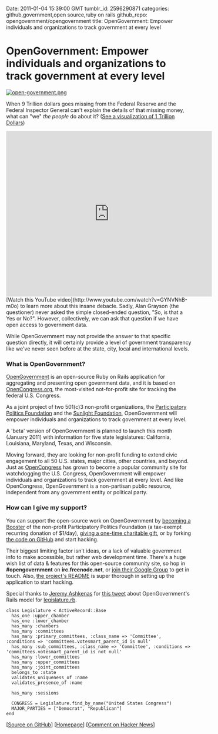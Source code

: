 Date: 2011-01-04 15:39:00 GMT
tumblr_id: 2596290871
categories: github,government,open source,ruby on rails
github_repo: opengovernment/opengovernment
title: OpenGovernment: Empower individuals and organizations to track government at every level

# OpenGovernment: Empower individuals and organizations to track government at every level

<a href="http://opengovernment.org/"><img src="http://cl.ly/1u1L2805352h28340J11/open-government.png" alt="open-government.png" /></a>

When 9 Trillion dollars goes missing from the Federal Reserve and the Federal Inspector General can't explain the details of that missing money, what can "we" _the people_ do about it? ([See a visualization of 1 Trillion Dollars](http://www.pagetutor.com/trillion/index.html))

<iframe title="YouTube video player" class="youtube-player" type="text/html" width="560" height="450" src="http://www.youtube.com/embed/GYNVNhB-m0o" frameborder="0"></iframe>
[Watch this YouTube video](http://www.youtube.com/watch?v=GYNVNhB-m0o) to learn more about this insane debacle. Sadly, Alan Grayson (the questioner) never asked the simple closed-ended question, "So, is that a Yes or No?". However, collectively, we can ask that question if we have open access to government data.

While OpenGovernment may not provide the answer to that specific question directly, it will certainly provide a level of government transparency like we've never seen before at the state, city, local and international levels.

### What is OpenGovernment?

[OpenGovernment](http://opengovernment.org/) is an open-source Ruby on Rails application for aggregating and presenting open government data, and it is based on [OpenCongress.org](http://www.opencongress.org/), the most-visited not-for-profit site for tracking the federal U.S. Congress.

As a joint project of two 501(c)3 non-profit organizations, the [Participatory Politics Foundation](http://www.participatorypolitics.org/) and the [Sunlight Foundation](http://sunlightfoundation.com/), OpenGovernment will empower individuals and organizations to track government at every level.

A 'beta' version of OpenGovernment is planned to launch this month (January 2011) with information for five state legislatures: California, Louisiana, Maryland, Texas, and Wisconsin.

Moving forward, they are looking for non-profit funding to extend civic engagement to all 50 U.S. states, major cities, other countries, and beyond. Just as [OpenCongress](http://www.opencongress.org/) has grown to become a popular community site for watchdogging the U.S. Congress, OpenGovernment will empower individuals and organizations to track government at every level. And like OpenCongress, OpenGovernment is a non-partisan public resource, independent from any government entity or political party.

### How can I give my support?

You can support the open-source work on OpenGovernment by [becoming a Booster](https://crm.ppolitics.org/sites/all/modules/civicrm/bin/OneClick.php?oc_action=donate&pp=paypal&amount=31&recur=2&groups=PPF+News:PPF+Booster&receipt=45) of the non-profit Participatory Politics Foundation (a tax-exempt recurring donation of $1/day), [giving a one-time charitable gift](http://www.opencongress.org/donate), or by forking [the code on GitHub](https://github.com/opengovernment/opengovernment) and start hacking.

Their biggest limiting factor isn't ideas, or a lack of valuable government info to make accessible, but rather web development time. There's a huge wish list of data & features for this open-source community site, so hop in **#opengovernment** on **irc.freenode.net**, or [join their Google Group](http://groups.google.com/group/opengovernment?lnk=gcimv) to get in touch. Also, [the project's README](https://github.com/opengovernment/opengovernment/blob/master/README.md) is super thorough in setting up the application to start hacking.

Special thanks to [Jeremy Ashkenas](http://twitter.com/jashkenas) for [this tweet](http://twitter.com/jashkenas/status/22284246995435520) about OpenGovernment's Rails model for [legislature.rb](https://github.com/opengovernment/opengovernment/blob/master/app/models/legislature.rb).

    class Legislature < ActiveRecord::Base
      has_one :upper_chamber
      has_one :lower_chamber
      has_many :chambers
      has_many :committees
      has_many :primary_committees, :class_name => 'Committee', :conditions => 'committees.votesmart_parent_id is null'
      has_many :sub_committees, :class_name => 'Committee', :conditions => 'committees.votesmart_parent_id is not null'
      has_many :lower_committees
      has_many :upper_committees
      has_many :joint_committees
      belongs_to :state
      validates_uniqueness_of :name
      validates_presence_of :name

      has_many :sessions

      CONGRESS = Legislature.find_by_name("United States Congress")
      MAJOR_PARTIES = ["Democrat", "Republican"]
    end

[[Source on GitHub](https://github.com/opengovernment/opengovernment)] [[Homepage](http://opengovernment.org/)] [[Comment on Hacker News](http://news.ycombinator.com/item?id=2068129)]
